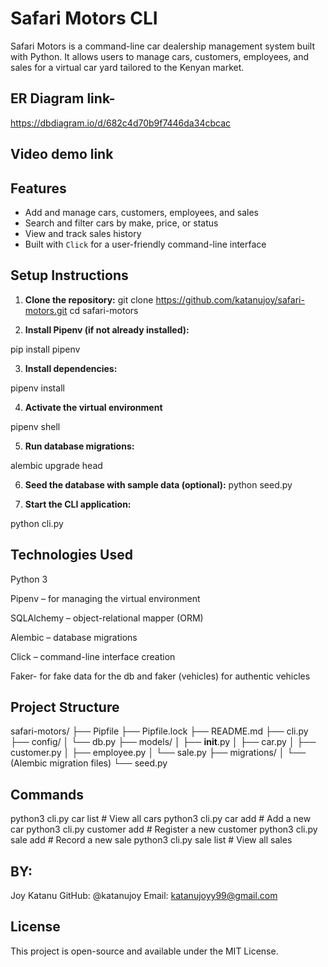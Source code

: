 # Safari Motors CLI

Safari Motors is a command-line car dealership management system built with Python. It allows users to manage cars, customers, employees, and sales for a virtual car yard tailored to the Kenyan market.


## ER Diagram link- 
https://dbdiagram.io/d/682c4d70b9f7446da34cbcac

## Video demo link




## Features

- Add and manage cars, customers, employees, and sales
- Search and filter cars by make, price, or status
- View and track sales history
- Built with `Click` for a user-friendly command-line interface


## Setup Instructions

1. **Clone the repository:**
   git clone https://github.com/katanujoy/safari-motors.git
   cd safari-motors

2. **Install Pipenv (if not already installed):**

pip install pipenv

3. **Install dependencies:**

pipenv install

4. **Activate the virtual environment**

pipenv shell

5. **Run database migrations:**

alembic upgrade head

6. **Seed the database with sample data (optional):**
python seed.py


7. **Start the CLI application:**

python cli.py


## Technologies Used
Python 3

Pipenv – for managing the virtual environment

SQLAlchemy – object-relational mapper (ORM)

Alembic – database migrations

Click – command-line interface creation

Faker- for fake data for the db and faker (vehicles) for authentic vehicles

## Project Structure

safari-motors/
├── Pipfile
├── Pipfile.lock
├── README.md
├── cli.py
├── config/
│   └── db.py
├── models/
│   ├── __init__.py
│   ├── car.py
│   ├── customer.py
│   ├── employee.py
│   └── sale.py
├── migrations/
│   └── (Alembic migration files)
└── seed.py

## Commands
python3 cli.py car list           # View all cars
python3 cli.py car add            # Add a new car
python3 cli.py customer add       # Register a new customer
python3 cli.py sale add           # Record a new sale
python3 cli.py sale list          # View all sales

## BY:
Joy Katanu
GitHub: @katanujoy
Email: katanujoyy99@gmail.com

## License
This project is open-source and available under the MIT License.